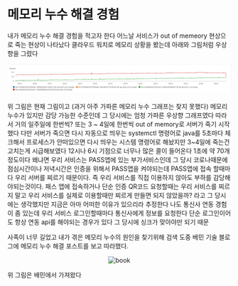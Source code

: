 # 메모리 누수 해결 경험


내가 메모리 누수 해결 경험을 적고자 한다
어느날 서비스가 out of memeory 현상으로 죽는 현상이 나타났다
클라우드 워치로 메모리 상황을 봤는데 아래와 그림처럼 우상향을 그렸다

<p align="center">
  <img src="/images/memory_leak/memory_leak_cloud_watch_01.png" alt="book" width="800"/>
</p>  

위 그림은 현재 그림이고 (과거 아주 가파른 메모리 누수 그래프는 찾지 못했다) 메모리 누수가 있지만 감당 가능한 수준인데
그 당시에는 엄청 가파른 우상향 그래프였다
따라서 거의 일주일에 한번씩? 또는 3 ~ 4일에 한번씩 out of memory로 서버가 죽기 시작했다
다만 서버가 죽으면 다시 자동으로 띄우는 systemctl 명령어로 java를 5초마다 체크해서 프로세스가 안떠있으면 다시 띄우는
시스템 명령어로 해놨지만 3~4일에 죽는건 고치는게 시급해보였다
12시나 6시 기점으로 너무나 많은 콜이 들어온다 1초에 약 70개정도이다
왜냐면 우리 서비스는 PASS앱에 있는 부가서비스인데 그 당시 코로나때문에
점심시간이나 저녁시간은 인증을 위해서 PASS앱을 켜야되는데 PASS앱에 접속 할때마다 우리 서버를 찌르기 때문이다.
즉 우리 서비스를 직접 이용하지 않아도 부하를 감당해야되는것이다.
패스 앱에 접속하거나 단순 인증 QR코드 요청할때는 우리 서비스를 찌르지 말고
우리 서비스를 실제로 이용할때만 찌르게 만들면 되지 않았을까?
라고 그 당시에는 생각했지만
지금은 아마 어떠한 이유가 있으리라 추정한다
나도 통신사 연동 경험이 좀 있는데 우리 서비스 로그인할때마다 통신사에게 정보를 요청한다
단순 로그인이어도 항상 연동 api를 해야되는 경우가 있다 그 당시에 싱크가 맞아야만 되기 때문

사족이 너무 길었고
내가 겪은 메모리 누수의 원인을 찾기위해 검색 도중 베민 기술 블로그에 메모리 누수 해결 포스트를 보고 따라했다.

<p align="center">
  <img src="https://techblog.woowahan.com/wp-content/uploads/img/2019-05-24/iamge-003-heapdump-result1.jpg" alt="book" width="800"/>
</p>  

위 그림은 배민에서 가져왔다









